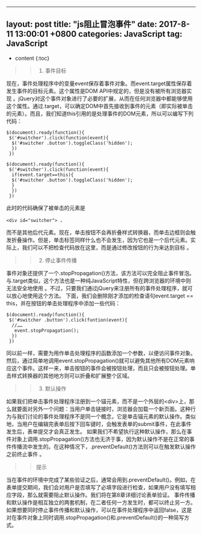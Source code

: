 
---
layout: post
title:  "js阻止冒泡事件"
date:   2017-8-11 13:00:01 +0800
categories: JavaScript
tag: JavaScript
---

* content
{:toc}


>>1. 事件目标

现在，事件处理程序中的变量event保存着事件对象。而event.target属性保存着发生事件的目标元素。这个属性是DOM API中规定的，但是没有被所有浏览器实现 。jQuery对这个事件对象进行了必要的扩展，从而在任何浏览器中都能够使用这个属性。通过.target，可以确定DOM中首先接收到事件的元素（即实际被单击的元素）。而且，我们知道this引用的是处理事件的DOM元素，所以可以编写下列代码：
~~~~~~~
$(document).ready(function(){
 $('#switcher').click(function(event){
  $('#switcher .button').toggleClass('hidden');
  })
 })
  
$(document).ready(function(){
 $('#switcher').click(function(event){
  if(event.target==this){
  $('#switcher .button').toggleClass('hidden');
  }
  })
 })
 ~~~~~~~
此时的代码确保了被单击的元素是
~~~~
<div id="switcher"> ，
 ~~~~
 而不是其他后代元素。现在，单击按钮不会再折叠样式转换器，而单击边框则会触发折叠操作。但是，单击标签同样什么也不会发生，因为它也是一个后代元素。实际上，我们可以不把检查代码放在这里，而是通过修改按钮的行为来达到目标 。

>>2. 停止事件传播

事件对象还提供了一个.stopPropagation()方法，该方法可以完全阻止事件冒泡。与.target类似，这个方法也是一种纯JavaScript特性，但在跨浏览器的环境中则无法安全地使用 。不过，只要我们通过jQuery来注册所有的事件处理程序，就可以放心地使用这个方法。
下面，我们会删除刚才添加的检查语句event.target == this，并在按钮的单击处理程序中添加一些代码：
~~~~~~~
$(document).ready(function(){
 $('#switcher .button').click(funtion(event){
  //……
   event.stopPropagation();
  })
 }) 
~~~~~~~
  同以前一样，需要为用作单击处理程序的函数添加一个参数，以便访问事件对象。然后，通过简单地调用event.stopPropagation()就可以避免其他所有DOM元素响应这个事件。这样一来，单击按钮的事件会被按钮处理，而且只会被按钮处理。单击样式转换器的其他地方则可以折叠和扩展整个区域。

  >>3. 默认操作
  
如果我们把单击事件处理程序注册到一个锚元素，而不是一个外层的\<div>上，那么就要面对另外一个问题：当用户单击链接时，浏览器会加载一个新页面。这种行为与我们讨论的事件处理程序不是同一个概念，它是单击锚元素的默认操作。类似地，当用户在编辑完表单后按下回车键时，会触发表单的submit事件，在此事件发生后，表单提交才会真正发生。
如果我们不希望执行这种默认操作，那么在事件对象上调用.stopPropagation()方法也无济于事，因为默认操作不是在正常的事件传播流中发生的。在这种情况下，.preventDefault()方法则可以在触发默认操作之前终止事件 。

>>提示

 当在事件的环境中完成了某些验证之后，通常会用到.preventDefault()。例如，在表单提交期间，我们会对用户是否填写了必填字段进行检查，如果用户没有填写相应字段，那么就需要阻止默认操作。我们将在第8章详细讨论表单验证。
事件传播和默认操作是相互独立的两套机制，在二者任何一方发生时，都可以终止另一方。如果想要同时停止事件传播和默认操作，可以在事件处理程序中返回false，这是对在事件对象上同时调用.stopPropagation()和.preventDefault()的一种简写方式。
